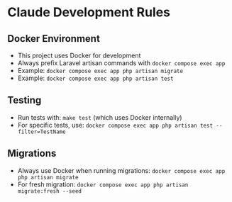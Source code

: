 # Claude Development Rules

## Docker Environment
- This project uses Docker for development
- Always prefix Laravel artisan commands with `docker compose exec app`
- Example: `docker compose exec app php artisan migrate`
- Example: `docker compose exec app php artisan test`

## Testing
- Run tests with: `make test` (which uses Docker internally)
- For specific tests, use: `docker compose exec app php artisan test --filter=TestName`

## Migrations
- Always use Docker when running migrations: `docker compose exec app php artisan migrate`
- For fresh migration: `docker compose exec app php artisan migrate:fresh --seed`